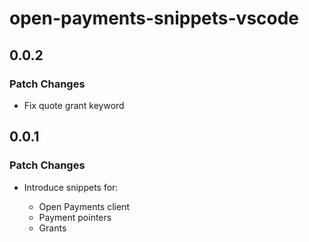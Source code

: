 # open-payments-snippets-vscode

## 0.0.2

### Patch Changes

-   Fix quote grant keyword

## 0.0.1

### Patch Changes

-   Introduce snippets for:

    -   Open Payments client
    -   Payment pointers
    -   Grants
